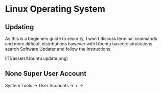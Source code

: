 # Linux Operating System

## Updating

As this is a beginners guide to security, I won't discuss terminal commands and more difficult distributions however with Ubuntu based distrubutions search Software Updater and follow the instructions.

![](/assets/Ubuntu update.png)

## None Super User Account

System Tools -&gt; User Accounts -&gt; + -&gt;  

